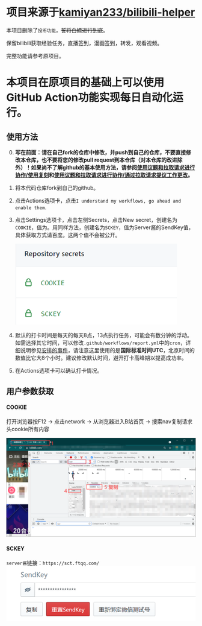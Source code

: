 # 项目来源于[kamiyan233/bilibili-helper](https://github.com/kamiyan233/bilibili-helper)

本项目删除了`投币功能`，~~誓将白嫖进行到底~~。

保留bilibili获取经验任务，直播签到，漫画签到，转发，观看视频。

完整功能请参考原项目。

# 本项目在原项目的基础上可以使用GitHub Action功能实现每日自动化运行。

## 使用方法

0. **写在前面：请在自己fork的仓库中修改，并push到自己的仓库，不要直接修改本仓库，也不要将您的修改pull request到本仓库（对本仓库的改进除外）！如果尚不了解github的基本使用方法，请参阅[使用议题和拉取请求进行协作/使用复刻](https://docs.github.com/cn/github/collaborating-with-issues-and-pull-requests/working-with-forks)和[使用议题和拉取请求进行协作/通过拉取请求提议工作更改](https://docs.github.com/cn/github/collaborating-with-issues-and-pull-requests/proposing-changes-to-your-work-with-pull-requests)。**

1. 将本代码仓库fork到自己的github。

2. 点击Actions选项卡，点击`I understand my workflows, go ahead and enable them`.

3. 点击Settings选项卡，点击左侧Secrets，点击New secret，创建名为`COOKIE`，值为。用同样方法，创建名为`SCKEY`，值为Server酱的SendKey值，具体获取方式请百度。这两个值不会被公开。

   ![secrets](img/1.png)

4. 默认的打卡时间是每天的每天8点，13点执行任务，可能会有数分钟的浮动。如需选择其它时间，可以修改`.github/workflows/report.yml`中的`cron`，详细说明参见[安排的事件](https://docs.github.com/cn/actions/reference/events-that-trigger-workflows#scheduled-events)，请注意这里使用的是**国际标准时间UTC**，北京时间的数值比它大8个小时。建议修改默认时间，避开打卡高峰期以提高成功率。

5. 在Actions选项卡可以确认打卡情况。




## 用户参数获取
#### COOKIE
打开浏览器按F12 -> 点击network -> 从浏览器进入B站首页 -> 搜索nav复制请求头cookie所有内容

![图示](img/COOKIE.png)

#### SCKEY
`server酱`链接：`https://sct.ftqq.com/`
![图示](img/SCKEY.png)

